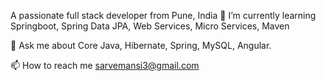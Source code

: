 A passionate full stack developer from Pune, India
🌱 I’m currently learning Springboot, Spring Data JPA, Web Services, Micro Services, Maven

💬 Ask me about Core Java, Hibernate, Spring, MySQL, Angular.

📫 How to reach me sarvemansi3@gmail.com

<!---
MansiSarve20/MansiSarve20 is a ✨ special ✨ repository because its `README.md` (this file) appears on your GitHub profile.
You can click the Preview link to take a look at your changes.
--->
